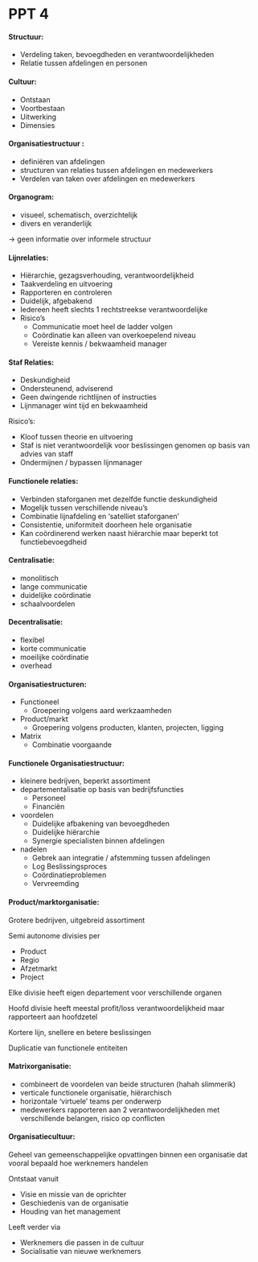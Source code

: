 # PPT 4
#### Structuur:
- Verdeling taken, bevoegdheden en verantwoordelijkheden
- Relatie tussen afdelingen en personen

#### Cultuur:
- Ontstaan
- Voortbestaan
- Uitwerking
- Dimensies

#### Organisatiestructuur :
- definiëren van afdelingen
- structuren van relaties tussen afdelingen en medewerkers
- Verdelen van taken over afdelingen en medewerkers

#### Organogram:
- visueel, schematisch, overzichtelijk
- divers en veranderlijk

→ geen informatie over informele structuur


#### Lijnrelaties:
- Hiërarchie, gezagsverhouding, verantwoordelijkheid
- Taakverdeling en uitvoering
- Rapporteren en controleren
- Duidelijk, afgebakend
- Iedereen heeft slechts 1 rechtstreekse verantwoordelijke
- Risico’s
  - Communicatie moet heel de ladder volgen
  - Coördinatie kan alleen van overkoepelend niveau
  - Vereiste kennis / bekwaamheid manager

#### Staf Relaties:
- Deskundigheid
- Ondersteunend, adviserend
- Geen dwingende richtlijnen of instructies
- Lijnmanager wint tijd en bekwaamheid

Risico’s:
- Kloof tussen theorie en uitvoering
- Staf is niet verantwoordelijk voor beslissingen genomen op basis van advies van staff
- Ondermijnen / bypassen lijnmanager


#### Functionele relaties:
- Verbinden staforganen met dezelfde functie deskundigheid
- Mogelijk tussen verschillende niveau’s
- Combinatie lijnafdeling en ‘satelliet staforganen’
- Consistentie, uniformiteit doorheen hele organisatie
- Kan coördinerend werken naast hiërarchie maar beperkt tot functiebevoegdheid

#### Centralisatie:
- monolitisch
- lange communicatie
- duidelijke coördinatie
- schaalvoordelen

#### Decentralisatie:
- flexibel
- korte communicatie
- moeilijke coördinatie
- overhead

#### Organisatiestructuren:
- Functioneel
  - Groepering volgens aard werkzaamheden
- Product/markt
  - Groepering volgens producten, klanten, projecten, ligging
- Matrix
  - Combinatie voorgaande

#### Functionele Organisatiestructuur:
- kleinere bedrijven, beperkt assortiment
- departementalisatie op basis van bedrijfsfuncties
  - Personeel
  - Financiën
- voordelen
  - Duidelijke afbakening van bevoegdheden
  - Duidelijke hiërarchie
  - Synergie specialisten binnen afdelingen
- nadelen
  - Gebrek aan integratie / afstemming tussen afdelingen
  - Log Beslissingsproces
  - Coördinatieproblemen
  - Vervreemding 

#### Product/marktorganisatie:
Grotere bedrijven, uitgebreid assortiment

Semi autonome divisies per
- Product
- Regio
- Afzetmarkt
- Project

Elke divisie heeft eigen departement voor verschillende organen

Hoofd divisie heeft meestal profit/loss verantwoordelijkheid maar rapporteert aan hoofdzetel

Kortere lijn, snellere en betere beslissingen

Duplicatie van functionele entiteiten

#### Matrixorganisatie:
- combineert de voordelen van beide structuren (hahah slimmerik)
- verticale functionele organisatie, hiërarchisch
- horizontale ‘virtuele’ teams per onderwerp
- medewerkers rapporteren aan 2 verantwoordelijkheden met verschillende belangen, risico op conflicten

#### Organisatiecultuur:
Geheel van gemeenschappelijke opvattingen binnen een organisatie dat vooral bepaald hoe werknemers handelen

Ontstaat vanuit
- Visie en missie van de oprichter
- Geschiedenis van de organisatie
- Houding van het management

Leeft verder via
- Werknemers die passen in de cultuur
- Socialisatie van nieuwe werknemers
